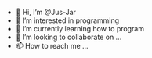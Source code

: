 - 👋 Hi, I’m @Jus-Jar
- 👀 I’m interested in programming
- 🌱 I’m currently learning how to program
- 💞️ I’m looking to collaborate on ...
- 📫 How to reach me ...

<!---
Jus-Jar/Jus-Jar is a ✨ special ✨ repository because its `README.md` (this file) appears on your GitHub profile.
You can click the Preview link to take a look at your changes.
--->
